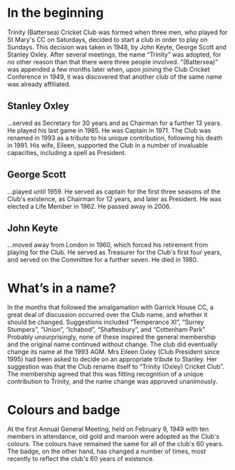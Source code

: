 # In the beginning

Trinity (Battersea) Cricket Club was formed when three men, who played for St Mary's CC on Saturdays, decided to start a club in order to play on Sundays. This decision was taken in 1948, by John Keyte, George Scott and Stanley Oxley. After several meetings, the name “Trinity” was adopted, for no other reason than that there were three people involved. “(Battersea)” was appended a few months later when, upon joining the Club Cricket Conference in 1949, it was discovered that another club of the same name was already affiliated.

## Stanley Oxley

…served as Secretary for 30 years and as Chairman for a further 13 years. He played his last game in 1985. He was Captain in 1971. The Club was renamed in 1993 as a tribute to his unique contribution, following his death in 1991. His wife, Eileen, supported the Club in a number of invaluable capacities, including a spell as President.

## George Scott

…played until 1959. He served as captain for the first three seasons of the Club's existence, as Chairman for 12 years, and later as President. He was elected a Life Member in 1962. He passed away in 2006.

## John Keyte
…moved away from London in 1960, which forced his retirement from playing for the Club. He served as Treasurer for the Club's first four years, and served on the Committee for a further seven. He died in 1980.

# What’s in a name?

In the months that followed the amalgamation with Garrick House CC, a great deal of discussion occurred over the Club name, and whether it should be changed. Suggestions included “Temperance XI”, “Surrey Stumpers”, “Union”, “Ichabod”, “Shaftesbury”, and “Cottenham Park”. Probably unsurprisingly, none of these inspired the general membership and the original name continued without change.
The club did eventually change its name at the 1993 AGM. Mrs Eileen Oxley (Club President since 1995) had been asked to decide on an appropriate tribute to Stanley. Her suggestion was that the Club rename itself to “Trinity (Oxley) Cricket Club”. The membership agreed that this was fitting recognition of a unique contribution to Trinity, and the name change was approved unanimously.

# Colours and badge

At the first Annual General Meeting, held on February 9, 1949 with ten members in attendance, old gold and maroon were adopted as the Club's colours.
The colours have remained the same for all of the club's 60 years. The badge, on the other hand, has changed a number of times, most recently to reflect the club's 60 years of existence.